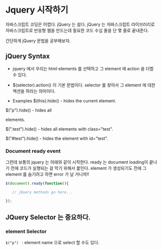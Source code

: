 # Jquery 시작하기

자바스크립트 코딩은 어렵다.
jQuery 는 쉽다.
jQuery 는 자바스크립트 라이브러리로 자바스크립트로 반응형 웹을 만드는데 필요한 코드 수십 줄을 단 몇 줄로 끝내준다.

간단하게 jQuery 문법을 공부해보자.

## jQuery Syntax

* jquery 에서 우리는 html elements 를 선택하고 그 element 에 action 을 더할 수 있다.

* $(selector).action() 이 기본 문법이다. selector 를 찾아서 그 element 에 대한 액션을 하라는 의미이다.

* Examples
$(this).hide() - hides the current element.

$("p").hide() - hides all <p> elements.

$(".test").hide() - hides all elements with class="test".

$("#test").hide() - hides the element with id="test".


### Document ready event
그런데 보통의 jquery 는 아래와 같이 시작한다. ready 는 document loading이 끝나기 전에 코드가 실행되는 걸 막기 위해서 붙인다. element 가 생성되기도 전에 그 element 를 숨기려고 하면 error 가 날 거니까!!

```javascript
$(document).ready(function(){

   // jQuery methods go here...

});
```

## JQuery Selector 는 중요하다.

### element Selector

```$("p") ``` : element name 으로 select 할 수도 있다.







